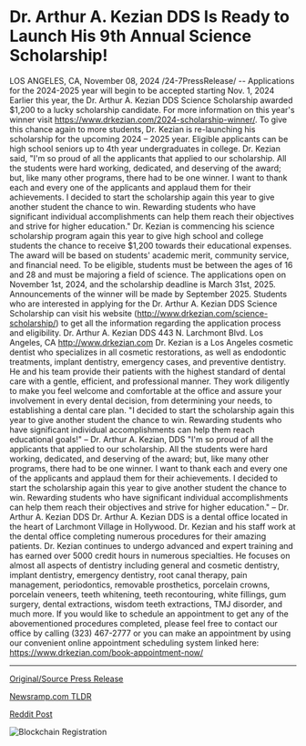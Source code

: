 # Dr. Arthur A. Kezian DDS Is Ready to Launch His 9th Annual Science Scholarship!

LOS ANGELES, CA, November 08, 2024 /24-7PressRelease/ -- Applications for the 2024-2025 year will begin to be accepted starting Nov. 1, 2024  Earlier this year, the Dr. Arthur A. Kezian DDS Science Scholarship awarded $1,200 to a lucky scholarship candidate. For more information on this year's winner visit https://www.drkezian.com/2024-scholarship-winner/.  To give this chance again to more students, Dr. Kezian is re-launching his scholarship for the upcoming 2024 – 2025 year. Eligible applicants can be high school seniors up to 4th year undergraduates in college.  Dr. Kezian said, "I'm so proud of all the applicants that applied to our scholarship. All the students were hard working, dedicated, and deserving of the award; but, like many other programs, there had to be one winner. I want to thank each and every one of the applicants and applaud them for their achievements. I decided to start the scholarship again this year to give another student the chance to win. Rewarding students who have significant individual accomplishments can help them reach their objectives and strive for higher education."  Dr. Kezian is commencing his science scholarship program again this year to give high school and college students the chance to receive $1,200 towards their educational expenses. The award will be based on students' academic merit, community service, and financial need. To be eligible, students must be between the ages of 16 and 28 and must be majoring a field of science. The applications open on November 1st, 2024, and the scholarship deadline is March 31st, 2025. Announcements of the winner will be made by September 2025.  Students who are interested in applying for the Dr. Arthur A. Kezian DDS Science Scholarship can visit his website (http://www.drkezian.com/science-scholarship/) to get all the information regarding the application process and eligibility.  Dr. Arthur A. Kezian DDS 443 N. Larchmont Blvd. Los Angeles, CA http://www.drkezian.com  Dr. Kezian is a Los Angeles cosmetic dentist who specializes in all cosmetic restorations, as well as endodontic treatments, implant dentistry, emergency cases, and preventive dentistry. He and his team provide their patients with the highest standard of dental care with a gentle, efficient, and professional manner. They work diligently to make you feel welcome and comfortable at the office and assure your involvement in every dental decision, from determining your needs, to establishing a dental care plan.  "I decided to start the scholarship again this year to give another student the chance to win. Rewarding students who have significant individual accomplishments can help them reach educational goals!" – Dr. Arthur A. Kezian, DDS   "I'm so proud of all the applicants that applied to our scholarship. All the students were hard working, dedicated, and deserving of the award; but, like many other programs, there had to be one winner. I want to thank each and every one of the applicants and applaud them for their achievements. I decided to start the scholarship again this year to give another student the chance to win. Rewarding students who have significant individual accomplishments can help them reach their objectives and strive for higher education." – Dr. Arthur A. Kezian DDS  Dr. Arthur A. Kezian DDS is a dental office located in the heart of Larchmont Village in Hollywood. Dr. Kezian and his staff work at the dental office completing numerous procedures for their amazing patients. Dr. Kezian continues to undergo advanced and expert training and has earned over 5000 credit hours in numerous specialties. He focuses on almost all aspects of dentistry including general and cosmetic dentistry, implant dentistry, emergency dentistry, root canal therapy, pain management, periodontics, removable prosthetics, porcelain crowns, porcelain veneers, teeth whitening, teeth recontouring, white fillings, gum surgery, dental extractions, wisdom teeth extractions, TMJ disorder, and much more. If you would like to schedule an appointment to get any of the abovementioned procedures completed, please feel free to contact our office by calling (323) 467-2777 or you can make an appointment by using our convenient online appointment scheduling system linked here: https://www.drkezian.com/book-appointment-now/ 

---

[Original/Source Press Release](https://www.24-7pressrelease.com/press-release/516020/dr-arthur-a-kezian-dds-is-ready-to-launch-his-9th-annual-science-scholarship)
                    

[Newsramp.com TLDR](https://newsramp.com/curated-news/dr-arthur-a-kezian-dds-science-scholarship-program-re-launched-for-2024-2025/ac29389249db75a9a21639a83e5dfe2c) 

 



[Reddit Post](https://www.reddit.com/r/AwardsAndRecognition/comments/1gmdqr0/dr_arthur_a_kezian_dds_science_scholarship/) 



![Blockchain Registration](https://cdn.newsramp.app/24-7PressRelease/qrcode/2411/8/jokeUGJH.webp)